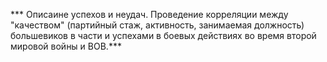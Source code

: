 *** Описаине успехов и неудач. Проведение корреляции между "качеством" (партийный стаж, активность, занимаемая должность) большевиков в части и успехами в боевых действиях во время второй мировой войны и ВОВ.***
